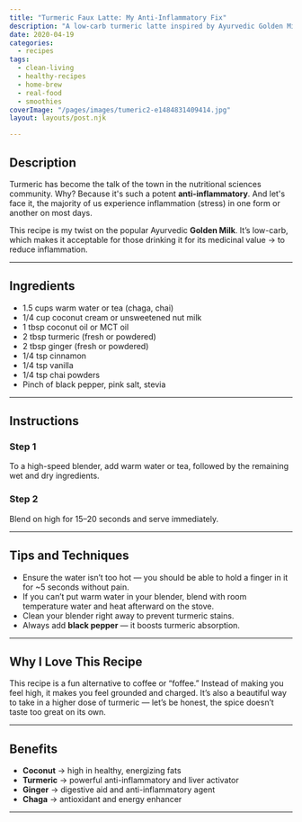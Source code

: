 ```yaml
---
title: "Turmeric Faux Latte: My Anti-Inflammatory Fix"
description: "A low-carb turmeric latte inspired by Ayurvedic Golden Milk. Packed with anti-inflammatory turmeric, ginger, and healthy fats for a grounding, energizing drink."
date: 2020-04-19
categories: 
  - recipes
tags: 
  - clean-living
  - healthy-recipes
  - home-brew
  - real-food
  - smoothies
coverImage: "/pages/images/tumeric2-e1484831409414.jpg"
layout: layouts/post.njk

---
```



## Description

Turmeric has become the talk of the town in the nutritional sciences community. Why? Because it's such a potent **anti-inflammatory**. And let's face it, the majority of us experience inflammation (stress) in one form or another on most days.  

This recipe is my twist on the popular Ayurvedic **Golden Milk**. It’s low-carb, which makes it acceptable for those drinking it for its medicinal value → to reduce inflammation.

---

## Ingredients

- 1.5 cups warm water or tea (chaga, chai)  
- 1/4 cup coconut cream or unsweetened nut milk  
- 1 tbsp coconut oil or MCT oil  
- 2 tbsp turmeric (fresh or powdered)  
- 2 tbsp ginger (fresh or powdered)  
- 1/4 tsp cinnamon  
- 1/4 tsp vanilla  
- 1/4 tsp chai powders  
- Pinch of black pepper, pink salt, stevia  

---

## Instructions

### Step 1  
To a high-speed blender, add warm water or tea, followed by the remaining wet and dry ingredients.  

### Step 2  
Blend on high for 15–20 seconds and serve immediately.  

---

## Tips and Techniques

- Ensure the water isn’t too hot — you should be able to hold a finger in it for ~5 seconds without pain.  
- If you can’t put warm water in your blender, blend with room temperature water and heat afterward on the stove.  
- Clean your blender right away to prevent turmeric stains.  
- Always add **black pepper** — it boosts turmeric absorption.  

---

## Why I Love This Recipe

This recipe is a fun alternative to coffee or “foffee.” Instead of making you feel high, it makes you feel grounded and charged. It’s also a beautiful way to take in a higher dose of turmeric — let’s be honest, the spice doesn’t taste too great on its own.  

---

## Benefits

- **Coconut** → high in healthy, energizing fats  
- **Turmeric** → powerful anti-inflammatory and liver activator  
- **Ginger** → digestive aid and anti-inflammatory agent  
- **Chaga** → antioxidant and energy enhancer  

---

<!-- Recipe Schema JSON-LD -->
<script type="application/ld+json">
{
  "@context": "https://schema.org",
  "@type": "Recipe",
  "name": "Turmeric Faux Latte: My Anti-Inflammatory Fix",
  "image": "https://www.livingrhea.com/pages/images/tumeric2-e1484831409414.jpg",
  "author": {
    "@type": "Person",
    "name": "Dr. Rhea Mehta"
  },
  "datePublished": "2020-04-19",
  "description": "A low-carb turmeric latte inspired by Ayurvedic Golden Milk. Packed with anti-inflammatory turmeric, ginger, and healthy fats for a grounding, energizing drink.",
  "recipeCategory": "Beverage",
  "recipeCuisine": "Ayurvedic",
  "keywords": "turmeric latte, golden milk, anti-inflammatory drink, vegan latte",
  "recipeYield": "2 servings",
  "prepTime": "PT5M",
  "cookTime": "PT0M",
  "totalTime": "PT5M",
  "recipeIngredient": [
    "1.5 cups warm water or tea (chaga, chai)",
    "1/4 cup coconut cream or unsweetened nut milk",
    "1 tbsp coconut oil or MCT oil",
    "2 tbsp turmeric (fresh or powdered)",
    "2 tbsp ginger (fresh or powdered)",
    "1/4 tsp cinnamon",
    "1/4 tsp vanilla",
    "1/4 tsp chai powders",
    "Pinch of black pepper, pink salt, stevia"
  ],
  "recipeInstructions": [
    {
      "@type": "HowToStep",
      "text": "To a high-speed blender, add warm water or tea, followed by the remaining wet and dry ingredients."
    },
    {
      "@type": "HowToStep",
      "text": "Blend on high for 15–20 seconds and serve immediately."
    }
  ],
  "nutrition": {
    "@type": "NutritionInformation",
    "servingSize": "1 cup",
    "calories": "180 calories (approx)"
  }
}
</script>

